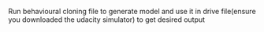 Run behavioural cloning file to generate model and use it in drive file(ensure you downloaded the udacity simulator) to get desired output

